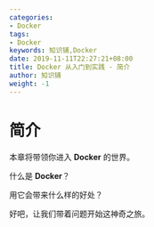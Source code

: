 ```yaml
---
categories:
- Docker
tags:
- Docker  
keywords: 知识铺,Docker
date: 2019-11-11T22:27:21+08:00
title: Docker 从入门到实践 - 简介
author: 知识铺
weight: -1
---
```


# 简介
本章将带领你进入 **Docker** 的世界。

什么是 **Docker**？

用它会带来什么样的好处？

好吧，让我们带着问题开始这神奇之旅。
